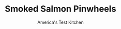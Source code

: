 ---
layout: ../../layouts/MarkdownPostLayout.astro
title: Smoked Salmon Pinwheels
author: America's Test Kitchen
pubDate: 2023-03-15
description: "Lighter fare doesnt have to lose any taste-these appetizers are the perfect light beginning."
image_url: https://res.cloudinary.com/hksqkdlah/image/upload/ar_1:1,c_fill,dpr_2.0,f_auto,fl_lossy.progressive.strip_profile,g_faces:auto,q_auto:low,w_344/4400_sfs-lighterfareappetizers-cc
tags: ["Appetizers","Fish & Seafood"]
calories: 3335
protein: 10
carbohydrates: 29
fats: 
fiber: 2
ingredients: ["8 ounces, cream cheese, at room temperature","4 tablespoons, butter, at room temperature","8 ounces, smoked salmon","3 tablespoons, lemon juice","4 tablespoons, drained capers","6 tablespoons, fresh dill",", Salt and pepper","1 loaf, thinly sliced soft black bread (about 24 slices), crusts removed"]
serves: 12
time: ""
instructions: ["Process cream cheese, butter, smoked salmon, lemon juice, capers, 4 tablespoons dill, and salt and pepper to taste in food processor until smooth.","Use rolling pin to roll bread slices flat on both sides. Spread 1 tablespoon salmon mixture over each slice of bread. Roll into tight cigar shape and slice in half diagonally. Transfer to platter and place angled side up. Garnish with remaining 2 tablespoons dill. Serve."]
nutrition: ["174 mg Potassium","139 mg Phosphorus","102 mg Calcium","2 mg Iron","33 mg Magnesium","558 mg Sodium","13 g Fat","4 mg Niacin (B3)","3 g Monounsaturated","1 g Polyunsaturated","1 mg Vitamin C","3 µg Vitamin D","35 mg Cholesterol","6 g Saturated","2 g Fiber","11 µg Folic acid","42 µg Folate (food)","4 g Sugars","4 µg Vitamin K","51 g Water","29 g Carbs","61 µg Folate equivalent (total)","10 g Protein","107 µg Vitamin A","277 kcal Energy","3335 calories"]
notes: "The cream cheese and salmon spread can be refrigerated for up to two days. After preparing the pinwheels, refrigerate them until ready to serve, no more than 3 hours."
---